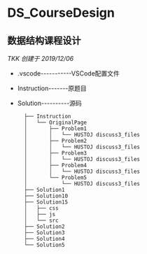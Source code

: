 DS_CourseDesign
===============

数据结构课程设计
---------------

_TKK 创建于 2019/12/06_

- .vscode-----------VSCode配置文件
- Instruction-------原题目
- Solution----------源码

        ├── Instruction
        │   └── OriginalPage
        │       ├── Problem1
        │       │   └── HUSTOJ discuss3_files
        │       ├── Problem2
        │       │   └── HUSTOJ discuss3_files
        │       ├── Problem3
        │       │   └── HUSTOJ discuss3_files
        │       ├── Problem4
        │       │   └── HUSTOJ discuss3_files
        │       └── Problem5
        │           └── HUSTOJ discuss3_files
        ├── Solution1
        ├── Solution10
        ├── Solution15
        │   ├── css
        │   ├── js
        │   └── src
        ├── Solution2
        ├── Solution3
        ├── Solution4
        └── Solution5
